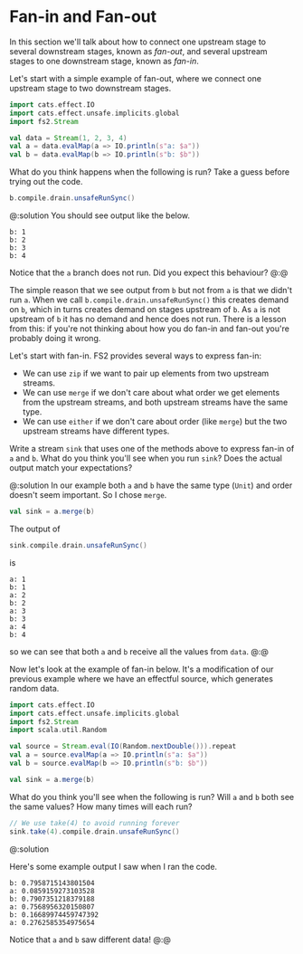 # Fan-in and Fan-out

In this section we'll talk about how to connect one upstream stage to several downstream stages, known as *fan-out*, and several upstream stages to one downstream stage, known as *fan-in*.

Let's start with a simple example of fan-out, where we connect one upstream stage to two downstream stages.

```scala mdoc:silent
import cats.effect.IO
import cats.effect.unsafe.implicits.global
import fs2.Stream

val data = Stream(1, 2, 3, 4)
val a = data.evalMap(a => IO.println(s"a: $a"))
val b = data.evalMap(b => IO.println(s"b: $b"))
```

What do you think happens when the following is run? 
Take a guess before trying out the code.

```scala mdoc:compile-only
b.compile.drain.unsafeRunSync()
```

@:solution
You should see output like the below.

```
b: 1
b: 2
b: 3
b: 4
```

Notice that the `a` branch does not run. Did you expect this behaviour?
@:@

The simple reason that we see output from `b` but not from `a` is that we didn't run `a`. 
When we call `b.compile.drain.unsafeRunSync()` this creates demand on `b`, which in turns creates demand on stages upstream of `b`. 
As `a` is not upstream of `b` it has no demand and hence does not run.
There is a lesson from this: if you're not thinking about how you do fan-in and fan-out you're probably doing it wrong.

Let's start with fan-in.
FS2 provides several ways to express fan-in:

* We can use `zip` if we want to pair up elements from two upstream streams.
* We can use `merge` if we don't care about what order we get elements from the upstream streams, and both upstream streams have the same type.
* We can use `either` if we don't care about order (like `merge`) but the two upstream streams have different types.

Write a stream `sink` that uses one of the methods above to express fan-in of `a` and `b`.
What do you think you'll see when you run `sink`? Does the actual output match your expectations?

@:solution
In our example both `a` and `b` have the same type (`Unit`) and order doesn't seem important. So I chose `merge`.

```scala mdoc:silent
val sink = a.merge(b)
```

The output of

```scala mdoc:compile-only
sink.compile.drain.unsafeRunSync()
```
is

```
a: 1
b: 1
a: 2
b: 2
a: 3
b: 3
a: 4
b: 4
```

so we can see that both `a` and `b` receive all the values from `data`.
@:@


Now let's look at the example of fan-in below. 
It's a modification of our previous example where we have an effectful source, 
which generates random data.

```scala mdoc:reset:silent
import cats.effect.IO
import cats.effect.unsafe.implicits.global
import fs2.Stream
import scala.util.Random

val source = Stream.eval(IO(Random.nextDouble())).repeat
val a = source.evalMap(a => IO.println(s"a: $a"))
val b = source.evalMap(b => IO.println(s"b: $b"))

val sink = a.merge(b)
```

What do you think you'll see when the following is run?
Will `a` and `b` both see the same values?
How many times will each run?

```scala mdoc:compile-only
// We use take(4) to avoid running forever
sink.take(4).compile.drain.unsafeRunSync()
```

@:solution

Here's some example output I saw when I ran the code.

```
b: 0.7958715143801504
a: 0.0859159273103528
b: 0.7907351218379188
a: 0.7568956320150807
b: 0.16689974459747392
a: 0.2762585354975654
```

Notice that `a` and `b` saw different data!
@:@
